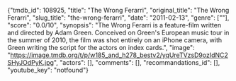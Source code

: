 {"tmdb_id": 108925, "title": "The Wrong Ferarri", "original_title": "The Wrong Ferarri", "slug_title": "the-wrong-ferarri", "date": "2011-02-13", "genre": [""], "score": "0.0/10", "synopsis": "The Wrong Ferarri is a feature-film written and directed by Adam Green.  Conceived on Green's European music tour in the summer of 2010, the film was shot entirely on an iPhone camera, with Green writing the script for the actors on index cards.", "image": "https://image.tmdb.org/t/p/w185_and_h278_bestv2/yqUreTVzsD9ozIdNC2SHyJOdPyK.jpg", "actors": [], "comments": [], "recommandations_id": [], "youtube_key": "notfound"}